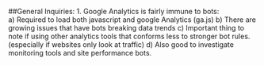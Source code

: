 ##General Inquiries:
	1. Google Analytics is fairly immune to bots:	
		a) Required to load both javascript and google Analytics (ga.js)
		b) There are growing issues that have bots breaking data trends
		c) Important thing to note if using other analytics tools that conforms less to stronger bot rules. (especially if websites only look at traffic)
		d) Also good to investigate monitoring tools and site performance bots.